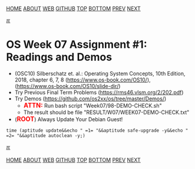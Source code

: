 ---
---
[HOME](index.md)
[ABOUT](README.md)
[WEB](https://osp4diss.vlsm.org/)
[GITHUB](https://github.com/os2xx/osp4diss/)
[TOP](#)
[BOTTOM](#endofpage)
[PREV](AOS.md#idx07)
[NEXT](W07-02.md)

[&#x213C;](#endofpage)<br id="idx00">
# OS Week 07 Assignment #1: Readings and Demos

* (OSC10) Silberschatz et. al.: Operating System Concepts, 10th Edition, 2018,
  chapter 6, 7, 8 (<https://www.os-book.com/OS10/>),
  (<https://www.os-book.com/OS10/slide-dir/>)
* Try Previous Final Term Problems (<https://rms46.vlsm.org/2/202.pdf>)
* Try Demos (<https://github.com/os2xx/os/tree/master/Demos/>)
  * <span style="color:red; font-weight:bold; font-size:larger;">ATTN:</span>
    Run bash script "Week07/98-DEMO-CHECK.sh"
  * The result should be file "RESULT/W07/WEEK07-DEMO-CHECK.txt"
* (<span style="color:red; font-weight:bold; font-size:larger;">ROOT</span>)
  Always Update Your Debian Guest! 

```
time (aptitude update&&echo " =1= "&&aptitude safe-upgrade -y&&echo " =2= "&&aptitude autoclean -y;)

```

[&#x213C;](#)<br id="endofpage"><br>
[HOME](index.md)
[ABOUT](README.md)
[WEB](https://osp4diss.vlsm.org/)
[GITHUB](https://github.com/os2xx/osp4diss/)
[TOP](#)
[BOTTOM](#endofpage)
[PREV](AOS.md#idx07)
[NEXT](W07-02.md)
<br>


